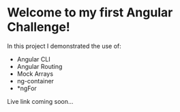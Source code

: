 # Welcome to my first Angular Challenge!
  In this project I demonstrated the use of: 
  - Angular CLI
  - Angular Routing
  - Mock Arrays
  - ng-container
  - *ngFor
  
Live link coming soon... 
